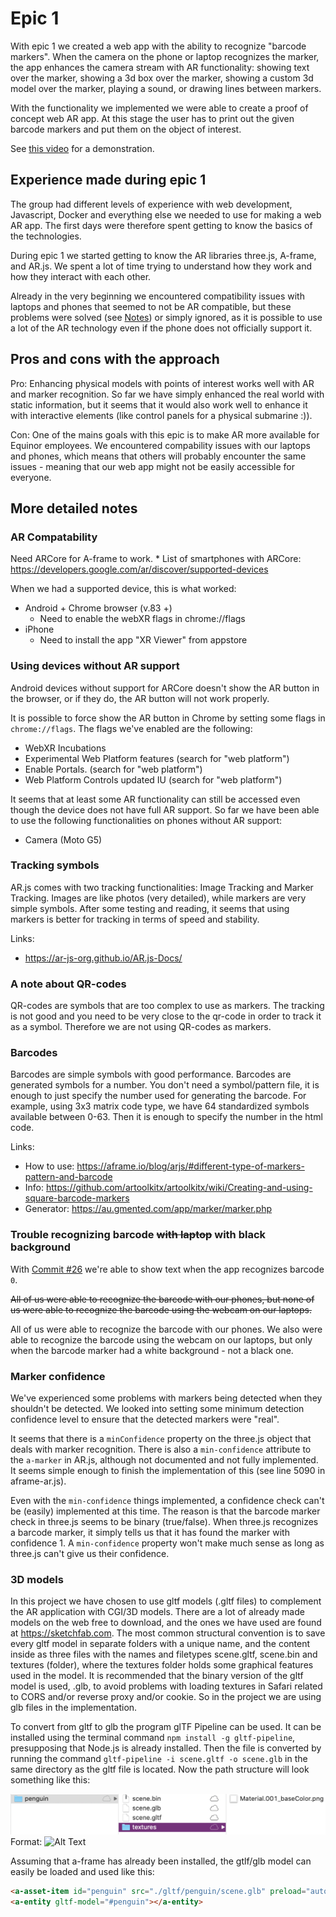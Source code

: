 # Epic 1

With epic 1 we created a web app with the ability to recognize "barcode markers". When the camera on the phone or laptop recognizes the marker, the app enhances the camera stream with AR functionality: showing text over the marker, showing a 3d box over the marker, showing a custom 3d model over the marker, playing a sound, or drawing lines between markers.

With the functionality we implemented we were able to create a proof of concept web AR app. At this stage the user has to print out the given barcode markers and put them on the object of interest.

See [this video](https://drive.google.com/file/d/1teWcL39Us8xr9aYBNlM7stuhZb1C4WGH/view?usp=sharing) for a demonstration.

## Experience made during epic 1

The group had different levels of experience with web development, Javascript, Docker and everything else we needed to use for making a web AR app. The first days were therefore spent getting to know the basics of the technologies.

During epic 1 we started getting to know the AR libraries three.js, A-frame, and AR.js. We spent a lot of time trying to understand how they work and how they interact with each other.

Already in the very beginning we encountered compatibility issues with laptops and phones that seemed to not be AR compatible, but these problems were solved (see [Notes](notes.md)) or simply ignored, as it is possible to use a lot of the AR technology even if the phone does not officially support it.

## Pros and cons with the approach

Pro: Enhancing physical models with points of interest works well with AR and marker recognition. So far we have simply enhanced the real world with static information, but it seems that it would also work well to enhance it with interactive elements (like control panels for a physical submarine :)).

Con: One of the mains goals with this epic is to make AR more available for Equinor employees. We encountered compability issues with our laptops and phones, which means that others will probably encounter the same issues - meaning that our web app might not be easily accessible for everyone.

## More detailed notes

### AR Compatability
Need ARCore for A-frame to work.
    * List of smartphones with ARCore: https://developers.google.com/ar/discover/supported-devices

When we had a supported device, this is what worked:
* Android + Chrome browser (v.83 +)
    * Need to enable the webXR flags in chrome://flags
* iPhone
    * Need to install the app "XR Viewer" from appstore

### Using devices without AR support

Android devices without support for ARCore doesn't show the AR button in the browser,
or if they do, the AR button will not work properly.

It is possible to force show the AR button in Chrome by setting some flags in `chrome://flags`.
The flags we've enabled are the following:
* WebXR Incubations
* Experimental Web Platform features (search for "web platform")
* Enable Portals. (search for "web platform")
* Web Platform Controls updated IU (search for "web platform")

It seems that at least some AR functionality can still be accessed even though the device does not have full AR support.
So far we have been able to use the following functionalities on phones without AR support:

* Camera (Moto G5)

### Tracking symbols
AR.js comes with two tracking functionalities: Image Tracking and Marker Tracking. Images are like photos (very detailed), while markers are very simple symbols. After some testing and reading, it seems that using markers is better for tracking in terms of speed and stability.

Links:
* https://ar-js-org.github.io/AR.js-Docs/

### A note about QR-codes
QR-codes are symbols that are too complex to use as markers. The tracking is not good and you need to be very close to the qr-code in order to track it as a symbol. Therefore we are not using QR-codes as markers.

### Barcodes
Barcodes are simple symbols with good performance. Barcodes are generated symbols for a number. You don't need a symbol/pattern file, it is enough to just specify the number used for generating the barcode. For example, using 3x3 matrix code type, we have 64 standardized symbols available between 0-63. Then it is enough to specify the number in the html code.

Links:
* How to use: https://aframe.io/blog/arjs/#different-type-of-markers-pattern-and-barcode
* Info: https://github.com/artoolkitx/artoolkitx/wiki/Creating-and-using-square-barcode-markers
* Generator: https://au.gmented.com/app/marker/marker.php

### Trouble recognizing barcode ~~with laptop~~ with black background
With [Commit #26](https://github.com/equinor/eit-web-ar/commit/3c82867d0a231d38d44d794825fe564e65f36a39) we're able to show text when the app recognizes barcode `0`.

~~All of us were able to recognize the barcode with our phones, but none of us were able to recognize the barcode using the webcam on our laptops.~~

All of us were able to recognize the barcode with our phones. We also were able to recognize the barcode using the webcam on our laptops,
but only when the barcode marker had a white background - not a black one.

### Marker confidence
We've experienced some problems with markers being detected when they shouldn't be detected.
We looked into setting some minimum detection confidence level to ensure that the detected markers were "real".

It seems that there is a `minConfidence` property on the three.js object that deals with marker recognition.
There is also a `min-confidence` attribute to the `a-marker` in AR.js, although not documented and not fully implemented.
It seems simple enough to finish the implementation of this (see line 5090 in aframe-ar.js).

Even with the `min-confidence` things implemented, a confidence check can't be (easily) implemented at this time.
The reason is that the barcode marker check in three.js seems to be binary (true/false).
When three.js recognizes a barcode marker, it simply tells us that it has found the marker with confidence 1.
A `min-confidence` property won't make much sense as long as three.js can't give us their confidence.

### 3D models
In this project we have chosen to use gltf models (.gltf files) to complement the AR application with CGI/3D models. There are a lot of already made models on the web free to download, and the ones we have used are found at https://sketchfab.com. The most common structural convention is to save every gltf model in separate folders with a unique name, and the content inside as three files with the names and filetypes scene.gltf, scene.bin and textures (folder), where the textures folder holds some graphical features used in the model. It is recommended that the binary version of the gltf model is used, .glb, to avoid problems with loading textures in Safari related to CORS and/or reverse proxy and/or cookie. So in the project we are using glb files in the implementation.

To convert from gltf to glb the program glTF Pipeline can be used. It can be installed using the terminal command `npm install -g gltf-pipeline`, presupposing that Node.js is already installed. Then the file is converted by running the command `gltf-pipeline -i scene.gltf -o scene.glb` in the same directory as the gltf file is located. Now the path structure will look something like this:

![GitHub Logo](gltf-structure.png)
Format: ![Alt Text](url)

Assuming that a-frame has already been installed, the gtlf/glb model can easily be loaded and used like this:

```html
<a-asset-item id="penguin" src="./gltf/penguin/scene.glb" preload="auto"></a-asset-item>
<a-entity gltf-model="#penguin"></a-entity>
```